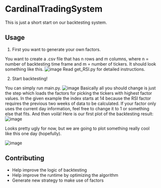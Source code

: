 # CardinalTradingSystem

This is just a short start on our backtesting system.

## Usage

1. First you want to generate your own factors.
   
You want to create a .csv file that has n rows and m columns, where n = number of backtesting time frame and m = number of tickers.
It should look something like this.
![image](https://github.com/Cardinal-Trading-UW-Madison/EDA/assets/127585484/6ff74dfd-c5cf-4ffb-bc38-51a71831bcb3)
Read get_RSI.py for detailed instructions.

2. Start backtesting!

You can simply run main.py.
![image](https://github.com/Cardinal-Trading-UW-Madison/EDA/assets/127585484/81199f71-441f-47d7-9c60-0f1ca7c01a39)
Basically all you should change is just the step which loads the factors for picking the tickers with highest factor values.
In the given example the index starts at 14 because the RSI factor requires the previous two weeks of data to be calculated.
If your factor only uses the current day information, feel free to change it to 1 or something else that fits.
And then voilà! Here is our first plot of the backtesting result:
![image](https://github.com/Cardinal-Trading-UW-Madison/EDA/assets/127585484/06cdad1f-0fd9-4a19-9418-7eec1ccb89bb)

Looks pretty ugly for now, but we are going to plot something really cool like this one day (hopefully).

![image](https://github.com/Cardinal-Trading-UW-Madison/EDA/assets/127585484/96633fe4-e38e-4e22-9c59-ae9a6cc2bcaa)



## Contributing

* Help improve the logic of backtesting
* Help improve the runtime by optimizing the algorithm
* Generate new strategy to make use of factors
